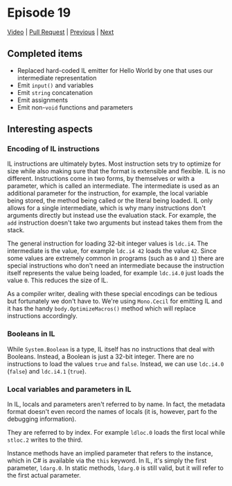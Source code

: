 # Episode 19

[Video](https://www.youtube.com/watch?v=Ecrv8sCYEbA&list=PLRAdsfhKI4OWNOSfS7EUu5GRAVmze1t2y&index=19) |
[Pull Request](https://github.com/terrajobst/minsk/pull/96) |
[Previous](episode-18.md) |
[Next](episode-20.md)

## Completed items

* Replaced hard-coded IL emitter for Hello World by one that uses our
  intermediate representation
* Emit `input()` and variables
* Emit `string` concatenation
* Emit assignments
* Emit non-`void` functions and parameters

## Interesting aspects

### Encoding of IL instructions

IL instructions are ultimately bytes. Most instruction sets try to optimize for
size while also making sure that the format is extensible and flexible. IL is no
different. Instructions come in two forms, by themselves or with a parameter,
which is called an intermediate. The intermediate is used as an additional
parameter for the instruction, for example, the local variable being stored, the
method being called or the literal being loaded. IL only allows for a single
intermediate, which is why many instructions don't arguments directly but
instead use the evaluation stack. For example, the `add` instruction doesn't
take two arguments but instead takes them from the stack.

The general instruction for loading 32-bit integer values is `ldc.i4`. The
intermediate is the value, for example `ldc.i4 42` loads the value `42`. Since
some values are extremely common in programs (such as `0` and `1`) there are
special instructions who don't need an intermediate because the instruction
itself represents the value being loaded, for example `ldc.i4.0` just loads the
value `0`. This reduces the size of IL.

As a compiler writer, dealing with these special encodings can be tedious but
fortunately we don't have to. We're using `Mono.Cecil` for emitting IL and it
has the handy `body.OptimizeMacros()` method which will replace instructions
accordingly.

### Booleans in IL

While `System.Boolean` is a type, IL itself has no instructions that deal with
Booleans. Instead, a Boolean is just a 32-bit integer. There are no instructions
to load the values `true` and `false`. Instead, we can use `ldc.i4.0` (`false`)
and `ldc.i4.1` (`true`).

### Local variables and parameters in IL

In IL, locals and parameters aren't referred to by name. In fact, the metadata
format doesn't even record the names of locals (it is, however, part fo the
debugging information).

They are referred to by index. For example `ldloc.0` loads the first local while
`stloc.2` writes to the third.

Instance methods have an implied parameter that refers to the instance, which in
C# is available via the `this` keyword. In IL, it's simply the first parameter,
`ldarg.0`. In static methods, `ldarg.0` is still valid, but it will refer to the
first actual parameter.
